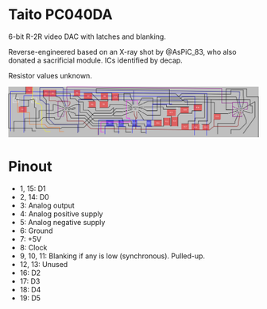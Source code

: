 # Taito PC040DA

6-bit R-2R video DAC with latches and blanking.

Reverse-engineered based on an X-ray shot by @AsPiC_83, who also donated a sacrificial module. ICs identified by decap.

Resistor values unknown.

![PC040DA trace](PC040DA.png)

# Pinout

  * 1, 15: D1
  * 2, 14: D0
  * 3: Analog output
  * 4: Analog positive supply
  * 5: Analog negative supply
  * 6: Ground
  * 7: +5V
  * 8: Clock
  * 9, 10, 11: Blanking if any is low (synchronous). Pulled-up.
  * 12, 13: Unused
  * 16: D2
  * 17: D3
  * 18: D4
  * 19: D5
